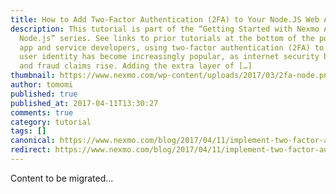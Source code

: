 ```yaml
---
title: How to Add Two-Factor Authentication (2FA) to Your Node.JS Web Apps
description: This tutorial is part of the “Getting Started with Nexmo APIs and
  Node.js” series. See links to prior tutorials at the bottom of the post. Among
  app and service developers, using two-factor authentication (2FA) to verify
  user identity has become increasingly popular, as internet security breaches
  and fraud claims rise. Adding the extra layer of […]
thumbnail: https://www.nexmo.com/wp-content/uploads/2017/03/2fa-node.png
author: tomomi
published: true
published_at: 2017-04-11T13:30:27
comments: true
category: tutorial
tags: []
canonical: https://www.nexmo.com/blog/2017/04/11/implement-two-factor-authentication-2fa-web-apps-node-js-dr
redirect: https://www.nexmo.com/blog/2017/04/11/implement-two-factor-authentication-2fa-web-apps-node-js-dr
---
```

Content to be migrated...
